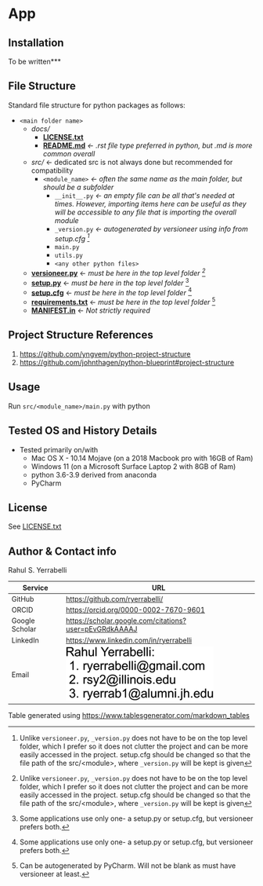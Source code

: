 # App


## Installation
To be written***

## File Structure
Standard file structure for python packages as follows:  
* `<main folder name>`
  * *docs/*  
    * **[LICENSE.txt](../docs/LICENSE.txt)**
    * **[README.md](../docs/LICENSE.txt)**         _<- .rst file type preferred in python, but .md is more common overall_
  * *src/*  <- dedicated src is not always done but recommended for compatibility
    * `<module_name>`       _<- often the same name as the main folder, but should be a subfolder_
      * `__init__.py`       _<- an empty file can be all that's needed at times. However, importing items here can be useful as they will be accessible to any file that is importing the overall module_ 
      * `_version.py`       _<- autogenerated by versioneer using info from setup.cfg [^1]_
      * `main.py`
      * `utils.py`
      * `<any other python files>`
  * **[versioneer.py](../versioneer.py)**       <- _must be here in the top level folder [^1]_
  * **[setup.py](../setup.py)**            <- _must be here in the top level folder_ [^2]
  * **[setup.cfg](../setup.cfg)**           <- _must be here in the top level folder_ [^2] 
  * **[requirements.txt](../requirements.txt)**    <- _must be here in the top level folder_ [^3]
  * **[MANIFEST.in](../MANIFEST.in)**         <- _Not strictly required_

[^1]: Unlike `versioneer.py`, `_version.py` does not have to be on the top level folder, which I prefer so it does not clutter the project and can be more easily accessed in the project. setup.cfg should be changed so that the file path of the src/\<module\>, where `_version.py` will be kept is given
[^2]: Some applications use only one- a setup.py or setup.cfg, but versioneer prefers both.
[^3]: Can be autogenerated by PyCharm. Will not be blank as must have versioneer at least.


## Project Structure References
1. https://github.com/yngvem/python-project-structure
1. https://github.com/johnthagen/python-blueprint#project-structure 


## Usage
Run `src/<module_name>/main.py` with python


## Tested OS and History Details  
* Tested primarily on/with
  * Mac OS X - 10.14 Mojave (on a 2018 Macbook pro with 16GB of Ram)
  * Windows 11 (on a Microsoft Surface Laptop 2 with 8GB of Ram)
  * python 3.6-3.9 derived from anaconda 
  * PyCharm  


## License
See [LICENSE.txt](LICENSE.txt)


## Author & Contact info
Rahul S. Yerrabelli  

| Service        	| URL                                                                                                	|
|----------------	|----------------------------------------------------------------------------------------------------	|
| GitHub         	| https://github.com/ryerrabelli/                                                                    	|
| ORCID          	| https://orcid.org/0000-0002-7670-9601                                                              	|
| Google Scholar 	| https://scholar.google.com/citations?user=pEvGRdkAAAAJ                                             	|
| LinkedIn       	| https://www.linkedin.com/in/ryerrabelli                                                            	|
| Email          	| ![Email addresses as an image to prevent spam](email-address-image.png "Email Addresses as Image") 	|

Table generated using https://www.tablesgenerator.com/markdown_tables